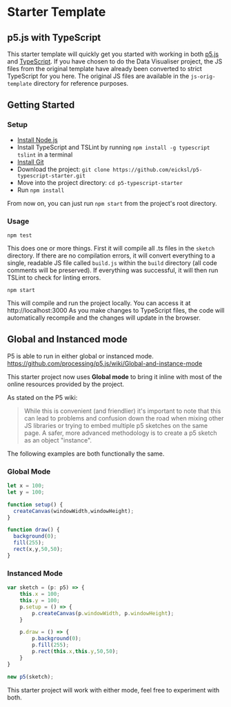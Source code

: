 # Starter Template
## p5.js with TypeScript
This starter template will quickly get you started with working in both [p5.js](https://p5js.org/) and
[TypeScript](https://www.typescriptlang.org). If you have chosen to do the Data Visualiser project, the JS files from
the original template have already been converted to strict TypeScript for you here. The original JS files are available
in the `js-orig-template` directory for reference purposes.

## Getting Started

### Setup
* [Install Node.js](https://nodejs.org/en/download)
* Install TypeScript and TSLint by running `npm install -g typescript tslint` in a terminal
* [Install Git](https://git-scm.com/book/en/v2/Getting-Started-Installing-Git)
* Download the project: `git clone https://github.com/eicksl/p5-typescript-starter.git`
* Move into the project directory: `cd p5-typescript-starter`
* Run `npm install`

From now on, you can just run `npm start` from the project's root directory.

### Usage
```
npm test
```
This does one or more things. First it will compile all .ts files in the `sketch` directory. If there are no compilation
errors, it will convert everything to a single, readable JS file called `build.js` within the `build` directory (all
code comments will be preserved). If everything was successful, it will then run TSLint to check for linting errors.

```
npm start
```
This will compile and run the project locally. You can access it at http://localhost:3000 As you make changes to TypeScript files,
the code will automatically recompile and the changes will update in the browser.

## Global and Instanced mode
P5 is able to run in either global or instanced mode.
https://github.com/processing/p5.js/wiki/Global-and-instance-mode

This starter project now uses **Global mode** to bring it inline with most of the online resources provided by the project.

As stated on the P5 wiki:
> While this is convenient (and friendlier) it's important to note that this can lead to problems and confusion down the road when mixing other JS libraries or trying to embed multiple p5 sketches on the same page. A safer, more advanced methodology is to create a p5 sketch as an object "instance".

The following examples are both functionally the same.

### Global Mode
``` typescript
let x = 100;
let y = 100;

function setup() {
  createCanvas(windowWidth,windowHeight);
}

function draw() {
  background(0);
  fill(255);
  rect(x,y,50,50);
}
```

### Instanced Mode
``` typescript
var sketch = (p: p5) => {
    this.x = 100;
    this.y = 100;
    p.setup = () => {
        p.createCanvas(p.windowWidth, p.windowHeight);
    }

    p.draw = () => {
        p.background(0);
        p.fill(255);
        p.rect(this.x,this.y,50,50);
    }
}

new p5(sketch);
```


This starter project will work with either mode, feel free to experiment with both.